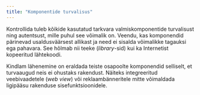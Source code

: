```yaml
---
title: "Komponentide turvalisus"
---
```

Kontrollida tuleb kõikide kasutatud tarkvara valmiskomponentide turvalisust
ning autentsust, mille puhul see võimalik on. Veendu, kas komponendid pärinevad
usaldusväärsest allikast ja need ei sisalda võimalikke tagauksi ega pahavara.
See hõlmab nii teeke (*library*-sid) kui ka Internetist kopeeritud lähtekoodi.

Kindlam lähenemine on eraldada teiste osapoolte komponendid selliselt, et
turvaaugud neis ei ohustaks rakendust. Näiteks integreeritud veebivaadetele
(*web view*) või reklaambänneritele mitte võimaldada ligipääsu rakenduse
sisefunktsioonidele.
